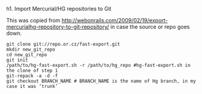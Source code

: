 h1. Import Mercurial/HG repositories to Git

This was copied from http://webonrails.com/2009/02/19/export-mercurialhg-repository-to-git-repository/ in case the source or repo goes down.

    git clone git://repo.or.cz/fast-export.git
    mkdir new_git_repo
    cd new_git_repo
    git init
    /path/to/hg-fast-export.sh -r /path/to/hg_repo #hg-fast-export.sh in the clone of step 1
    git-repack -a -d -f
    git checkout BRANCH_NAME # BRANCH_NAME is the name of Hg branch, in my case it was ‘trunk’
